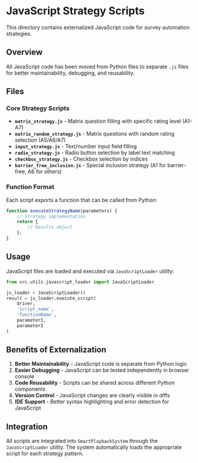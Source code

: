 # JavaScript Strategy Scripts

This directory contains externalized JavaScript code for survey automation strategies.

## Overview

All JavaScript code has been moved from Python files to separate `.js` files for better maintainability, debugging, and reusability.

## Files

### Core Strategy Scripts

- **`matrix_strategy.js`** - Matrix question filling with specific rating level (A1-A7)
- **`matrix_random_strategy.js`** - Matrix questions with random rating selection (A5/A6/A7)
- **`input_strategy.js`** - Text/number input field filling
- **`radio_strategy.js`** - Radio button selection by label text matching
- **`checkbox_strategy.js`** - Checkbox selection by indices
- **`barrier_free_inclusion.js`** - Special inclusion strategy (A1 for barrier-free, A6 for others)

### Function Format

Each script exports a function that can be called from Python:

```javascript
function executeStrategyName(parameters) {
    // Strategy implementation
    return {
        // Results object
    };
}
```

## Usage

JavaScript files are loaded and executed via `JavaScriptLoader` utility:

```python
from src.utils.javascript_loader import JavaScriptLoader

js_loader = JavaScriptLoader()
result = js_loader.execute_script(
    driver,
    'script_name',
    'functionName',
    parameter1,
    parameter2
)
```

## Benefits of Externalization

1. **Better Maintainability** - JavaScript code is separate from Python logic
2. **Easier Debugging** - JavaScript can be tested independently in browser console
3. **Code Reusability** - Scripts can be shared across different Python components
4. **Version Control** - JavaScript changes are clearly visible in diffs
5. **IDE Support** - Better syntax highlighting and error detection for JavaScript

## Integration

All scripts are integrated into `SmartPlaybackSystem` through the `JavaScriptLoader` utility. The system automatically loads the appropriate script for each strategy pattern.